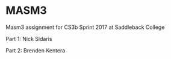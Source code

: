 # MASM3
Masm3 assignment for CS3b Sprint 2017 at Saddleback College

Part 1: Nick Sidaris

Part 2: Brenden Kentera
